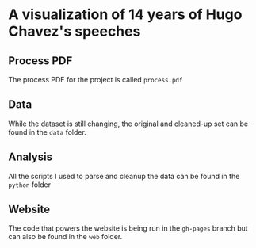 # A visualization of 14 years of Hugo Chavez's speeches

## Process PDF

The process PDF for the project is called `process.pdf`

## Data

While the dataset is still changing, the original and cleaned-up set can be found in the `data` folder.

## Analysis

All the scripts I used to parse and cleanup the data can be found in the `python` folder

## Website

The code that powers the website is being run in the `gh-pages` branch but can also be found in the `web` folder.